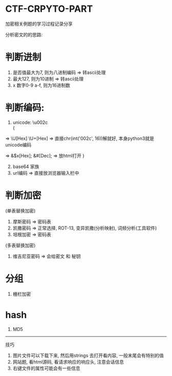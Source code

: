 # CTF-CRPYTO-PART
加密相关例题的学习过程记录分享

分析密文的的思路:

# 判断进制
1. 是否值最大为7, 则为八进制编码 => 转ascii处理
2. 最大127, 则为10进制 => 转ascii处理
3. x  数字0-9 a-f,  则为16进制数

# 判断编码:
1. unicode: \u002c    
(

=> \U[Hex]  \U+[Hex]   => 直接chr(int('002c', 16))解就好, 本身python3就是unicode编码

=> &$x[Hex]; &#[Dec];  => 放html打开
)

2. base64 家族
3. url编码              => 直接放浏览器输入栏中

# 判断加密
 
(单表替换加密)

1. 摩斯密码 => 密码表
2. 凯撒密码 => 正常选择, ROT-13, 变异凯撒(分析映射), 词频分析(工具软件)
3. 培根加密 => 密码表

(多表替换加密)
1. 维吉尼亚密码 => 会给密文 和 秘钥

# 分组

1. 栅栏加密

# hash

1. MD5

----

技巧

1. 图片文件可以下载下来, 然后用strings 去打开看内容, 一般末尾会有特别的值
2. 网站题, 看html源码, 看请求响应的响应头, 注意会话信息
3. 右键文件的属性可能会有一些信息
